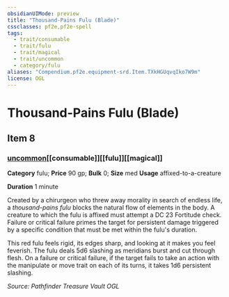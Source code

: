 ```yaml
---
obsidianUIMode: preview
title: "Thousand-Pains Fulu (Blade)"
cssclasses: pf2e,pf2e-spell
tags:
  - trait/consumable
  - trait/fulu
  - trait/magical
  - trait/uncommon
  - category/fulu
aliases: "Compendium.pf2e.equipment-srd.Item.TXkHGUqvqIko7W9m"
license: OGL
---
```

# Thousand-Pains Fulu (Blade)
## Item 8
### [uncommon](uncommon "Uncommon Rarity Trait")[[consumable]][[fulu]][[magical]]

**Category** fulu; 
**Price** 90 gp; 
**Bulk** 0; **Size** med
**Usage** affixed-to-a-creature

**Duration** 1 minute

Created by a chirurgeon who threw away morality in search of endless life, a _thousand-pains fulu_ blocks the natural flow of elements in the body. A creature to which the fulu is affixed must attempt a DC 23 Fortitude check. Failure or critical failure primes the target for persistent damage triggered by a specific condition that must be met within the fulu's duration.

This red fulu feels rigid, its edges sharp, and looking at it makes you feel feverish. The fulu deals 5d6 slashing as meridians burst and cut through flesh. On a failure or critical failure, if the target fails to take an action with the manipulate or move trait on each of its turns, it takes 1d6 persistent slashing.

*Source: Pathfinder Treasure Vault*
*OGL*